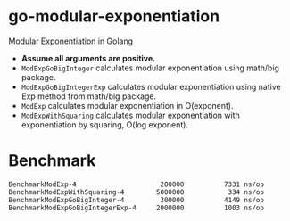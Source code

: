 # go-modular-exponentiation
Modular Exponentiation in Golang

* **Assume all arguments are positive.**
* `ModExpGoBigInteger` calculates modular exponentiation using math/big package.
* `ModExpGoBigIntegerExp` calculates modular exponentiation using native Exp method from math/big package.
* `ModExp` calculates modular exponentiation in O(exponent).
* `ModExpWithSquaring` calculates modular exponentiation with exponentiation by squaring, O(log exponent).

# Benchmark
```
BenchmarkModExp-4                  	  200000	      7331 ns/op
BenchmarkModExpWithSquaring-4      	 5000000	       334 ns/op
BenchmarkModExpGoBigInteger-4      	  300000	      4149 ns/op
BenchmarkModExpGoBigIntegerExp-4   	 2000000	      1003 ns/op
```
